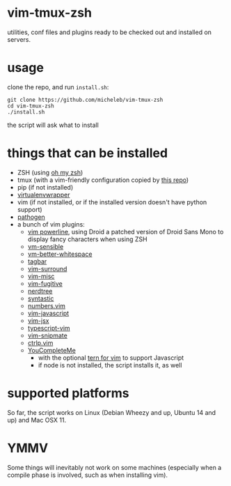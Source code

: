 # vim-tmux-zsh
utilities, conf files and plugins ready to be checked out and installed on servers.

# usage
clone the repo, and run `install.sh`:

    git clone https://github.com/micheleb/vim-tmux-zsh
    cd vim-tmux-zsh
    ./install.sh

the script will ask what to install

# things that can be installed
- ZSH (using [oh my zsh][1])
- tmux (with a vim-friendly configuration copied by [this repo][2])
- pip (if not installed)
- [virtualenvwrapper][3]
- vim (if not installed, or if the installed version doesn't have python support)
- [pathogen][4]
- a bunch of vim plugins:
    - [vim powerline](https://github.com/powerline/powerline), using Droid a
    patched version of Droid Sans Mono to display fancy characters when using
    ZSH
    - [vm-sensible](https://github.com/tpope/vim-sensible)
    - [vm-better-whitespace](https://github.com/ntpeters/vim-better-whitespace)
    - [tagbar](https://github.com/majutsushi/tagbar)
    - [vim-surround](https://github.com/tpope/vim-surround)
    - [vim-misc](https://github.com/xolox/vim-misc)
    - [vim-fugitive](https://github.com/tpope/vim-fugitive)
    - [nerdtree](https://github.com/scrooloose/nerdtree)
    - [syntastic](https://github.com/scrooloose/syntastic)
    - [numbers.vim](https://github.com/myusuf3/numbers.vim)
    - [vim-javascript](https://github.com/pangloss/vim-javascript)
    - [vim-jsx](https://github.com/mxw/vim-jsx)
    - [typescript-vim](https://github.com/leafgarland/typescript-vim)
    - [vim-snipmate](https://github.com/garbas/vim-snipmate)
    - [ctrlp.vim](https://github.com/ctrlpvim/ctrlp.vim)
    - [YouCompleteMe](https://github.com/Valloric/YouCompleteMe.git)
        - with the optional [tern for vim][5] to support Javascript
        - if node is not installed, the script installs it, as well

# supported platforms
So far, the script works on Linux (Debian Wheezy and up, Ubuntu 14 and up) and
Mac OSX 11.

# YMMV
Some things will inevitably not work on some machines (especially when a compile
phase is involved, such as when installing vim).

[1]: https://github.com/robbyrussell/oh-my-zsh/
[2]: https://github.com/nicknisi/vim-workshop/blob/master/tmux.conf
[3]: http://virtualenvwrapper.readthedocs.io/
[4]: https://github.com/tpope/vim-pathogen
[5]: https://github.com/ternjs/tern\_for\_vim.git

